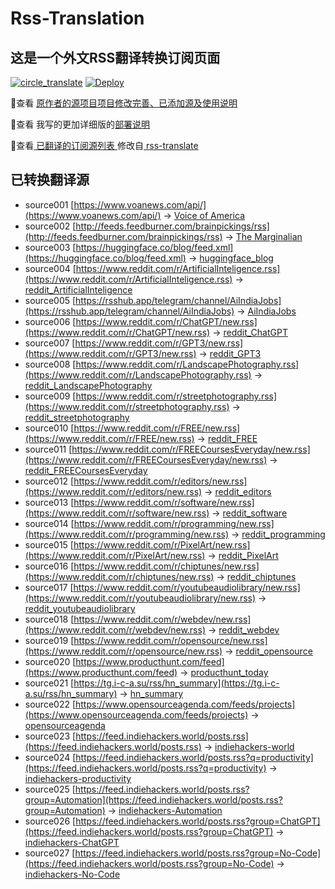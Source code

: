 #  Rss-Translation

## 这是一个外文RSS翻译转换订阅页面 

[![circle_translate](https://github.com/tjsky/Rss-Translation/actions/workflows/circle_translate.yml/badge.svg)](https://github.com/tjsky/Rss-Translation/actions/workflows/circle_translate.yml) [![Deploy](https://github.com/tjsky/Rss-Translation/actions/workflows/jekyll-gh-pages.yml/badge.svg)](https://github.com/tjsky/Rss-Translation/actions/workflows/jekyll-gh-pages.yml)

 📢查看 [原作者的源项目项目修改完善、已添加源及使用说明](https://github.com/tjsky/Rss-Translation/tree/main/illustrate) 

 📢查看 我写的更加详细版的[部署说明](https://www.tjsky.net/tutorial/801)

 📢查看[ 已翻译的订阅源列表 ](https://tjsky.github.io/Rss-Translation) 修改自[ rss-translate ](https://github.com/rcy1314/Rss-Translation)

## 已转换翻译源
 - source001 [https://www.voanews.com/api/](https://www.voanews.com/api/) -> [Voice of America](rss/Voice%20of%20America.xml)
 - source002 [http://feeds.feedburner.com/brainpickings/rss](http://feeds.feedburner.com/brainpickings/rss) -> [The Marginalian](rss/The%20Marginalian.xml)
 - source003 [https://huggingface.co/blog/feed.xml](https://huggingface.co/blog/feed.xml) -> [huggingface_blog](rss/huggingface_blog.xml)
 - source004 [https://www.reddit.com/r/ArtificialInteligence.rss](https://www.reddit.com/r/ArtificialInteligence.rss) -> [reddit_ArtificialInteligence](rss/reddit_ArtificialInteligence.xml)
 - source005 [https://rsshub.app/telegram/channel/AiIndiaJobs](https://rsshub.app/telegram/channel/AiIndiaJobs) -> [AiIndiaJobs](rss/AiIndiaJobs.xml)
 - source006 [https://www.reddit.com/r/ChatGPT/new.rss](https://www.reddit.com/r/ChatGPT/new.rss) -> [reddit_ChatGPT](rss/reddit_ChatGPT.xml)
 - source007 [https://www.reddit.com/r/GPT3/new.rss](https://www.reddit.com/r/GPT3/new.rss) -> [reddit_GPT3](rss/reddit_GPT3.xml)
 - source008 [https://www.reddit.com/r/LandscapePhotography.rss](https://www.reddit.com/r/LandscapePhotography.rss) -> [reddit_LandscapePhotography](rss/reddit_LandscapePhotography.xml)
 - source009 [https://www.reddit.com/r/streetphotography.rss](https://www.reddit.com/r/streetphotography.rss) -> [reddit_streetphotography](rss/reddit_streetphotography.xml)
 - source010 [https://www.reddit.com/r/FREE/new.rss](https://www.reddit.com/r/FREE/new.rss) -> [reddit_FREE](rss/reddit_FREE.xml)
 - source011 [https://www.reddit.com/r/FREECoursesEveryday/new.rss](https://www.reddit.com/r/FREECoursesEveryday/new.rss) -> [reddit_FREECoursesEveryday](rss/reddit_FREECoursesEveryday.xml)
 - source012 [https://www.reddit.com/r/editors/new.rss](https://www.reddit.com/r/editors/new.rss) -> [reddit_editors](rss/reddit_editors.xml)
 - source013 [https://www.reddit.com/r/software/new.rss](https://www.reddit.com/r/software/new.rss) -> [reddit_software](rss/reddit_software.xml)
 - source014 [https://www.reddit.com/r/programming/new.rss](https://www.reddit.com/r/programming/new.rss) -> [reddit_programming](rss/reddit_programming.xml)
 - source015 [https://www.reddit.com/r/PixelArt/new.rss](https://www.reddit.com/r/PixelArt/new.rss) -> [reddit_PixelArt](rss/reddit_PixelArt.xml)
 - source016 [https://www.reddit.com/r/chiptunes/new.rss](https://www.reddit.com/r/chiptunes/new.rss) -> [reddit_chiptunes](rss/reddit_chiptunes.xml)
 - source017 [https://www.reddit.com/r/youtubeaudiolibrary/new.rss](https://www.reddit.com/r/youtubeaudiolibrary/new.rss) -> [reddit_youtubeaudiolibrary](rss/reddit_youtubeaudiolibrary.xml)
 - source018 [https://www.reddit.com/r/webdev/new.rss](https://www.reddit.com/r/webdev/new.rss) -> [reddit_webdev](rss/reddit_webdev.xml)
 - source019 [https://www.reddit.com/r/opensource/new.rss](https://www.reddit.com/r/opensource/new.rss) -> [reddit_opensource](rss/reddit_opensource.xml)
 - source020 [https://www.producthunt.com/feed](https://www.producthunt.com/feed) -> [producthunt_today](rss/producthunt_today.xml)
 - source021 [https://tg.i-c-a.su/rss/hn_summary](https://tg.i-c-a.su/rss/hn_summary) -> [hn_summary](rss/hn_summary.xml)
 - source022 [https://www.opensourceagenda.com/feeds/projects](https://www.opensourceagenda.com/feeds/projects) -> [opensourceagenda](rss/opensourceagenda.xml)
 - source023 [https://feed.indiehackers.world/posts.rss](https://feed.indiehackers.world/posts.rss) -> [indiehackers-world](rss/indiehackers-world.xml)
 - source024 [https://feed.indiehackers.world/posts.rss?q=productivity](https://feed.indiehackers.world/posts.rss?q=productivity) -> [indiehackers-productivity](rss/indiehackers-productivity.xml)
 - source025 [https://feed.indiehackers.world/posts.rss?group=Automation](https://feed.indiehackers.world/posts.rss?group=Automation) -> [indiehackers-Automation](rss/indiehackers-Automation.xml)
 - source026 [https://feed.indiehackers.world/posts.rss?group=ChatGPT](https://feed.indiehackers.world/posts.rss?group=ChatGPT) -> [indiehackers-ChatGPT](rss/indiehackers-ChatGPT.xml)
 - source027 [https://feed.indiehackers.world/posts.rss?group=No-Code](https://feed.indiehackers.world/posts.rss?group=No-Code) -> [indiehackers-No-Code](rss/indiehackers-No-Code.xml)
